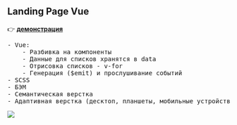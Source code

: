 <h2>Landing Page Vue</h2>

:point_right: [<b>демонстрация</b>](https://yarncra.github.io/house-vop)</h1>

<pre>- Vue: 
    - Разбивка на компоненты
    - Данные для списков хранятся в data
    - Отрисовка списков - v-for
    - Генерация ($emit) и прослушивание событий 
- SCSS
- БЭМ
- Семантическая верстка
- Адаптивная верстка (десктоп, планшеты, мобильные устройства)</pre>
<pre><img src="./presentation/house-vop.gif"/>
</pre>
